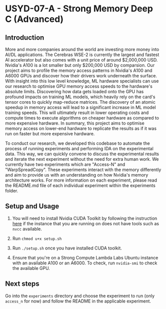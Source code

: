 # USYD-07-A - Strong Memory Deep C (Advanced)

## Introduction

More and more companies around the world are investing more money into AI/DL applications. The Cerebras WSE-2 is currently the largest and fastest AI accelerator but also comes with a unit price of around $2,000,000 USD. Nvidia's A100 is a lot smaller but only $200,000 USD by comparsion. Our project aims to profile the memory access patterns in Nvidia's A100 and A6000 GPUs and discover how their drivers work underneath the surface. 
With insight into this low level knowledge, ML hardware specialists can use our research to optimise GPU memory access speeds to the hardware's absolute limits. Discovering how data gets loaded onto the GPU has profound impacts on training ML models, which heavily rely on the card's tensor cores to quickly map-reduce matrices. The discovery of an atomic speedup in memory access will lead to a significant increase in ML model training speeds. 
This will ultimately result in lower operating costs and compute times to execute algorithms on cheaper hardware as compared to more expensive hardware. In summary, this project aims to optimise memory access on lower-end hardware to replicate the results as if it was run on faster but more expensive hardware.

To conduct our research, we developed this codebase to automate the process of running experiments and performing IDA on the experimental data. This way, we can quickly convene to discuss the experimental results and iterate the next experiment without the need for extra human work.
We currently have two experiments which are "Access-N" and "WarpSpreadCopy". These experiments interact with the memory differently and aim to provide us with an understanding on how Nvidia's memory architecture works. For more information on each experiment, please read the README.md file of each individual experiment within the experiments folder. 

## Setup and Usage

1. You will need to install Nvidia CUDA Toolkit by following the instruction [here](https://developer.nvidia.com/cuda-downloads) if the instance that you are running on does not have tools such as `nvcc` available.

2. Run `chmod u+x setup.sh` 

3. Run `./setup.sh` once you have installed CUDA toolkit.

4. Ensure that you're on a Strong Compute Lambda Labs Ubuntu instance with an available A100 or an A6000. To check, run `nvidia-smi` to check the available GPU.

## Next steps

Go into the `experiments` directory and choose the experiment to run (only `access_n` for now) and follow the README in the applicable experiment.


